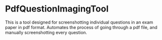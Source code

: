 # PdfQuestionImagingTool

This is a tool designed for screenshotting individual questions in an exam paper in pdf format.
Automates the process of going through a pdf file, and manually screenshotting every question.
